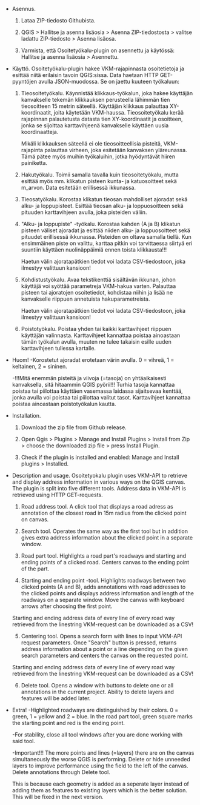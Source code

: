 - Asennus. 
	1. Lataa ZIP-tiedosto Githubista.
	
	2. QGIS > Hallitse ja asenna lisäosia > Asenna ZIP-tiedostosta > valitse ladattu ZIP-tiedosto > Asenna lisäosa.
	
	3. Varmista, että Osoitetyökalu-plugin on asennettu ja käytössä: Hallitse ja asenna lisäosia > Asennettu.

- Käyttö.
	Osoitetyökalu-plugin hakee VKM-rajapinnasta osoitetietoja ja esittää niitä erilaisin tavoin QGIS:sissa. Data haetaan HTTP GET-pyyntöjen avulla JSON-muodossa.
	Se on jaettu kuuteen työkaluun:

	1. 	Tieosoitetyökalu. Käynnistää klikkaus-työkalun, joka hakee käyttäjän kanvakselle tekemän klikkauksen perusteella lähimmän tien tieosoitteen 15 metrin säteellä.
		Käyttäjän klikkaus palauttaa XY-koordinaatit, joita käytetään VKM-haussa. Tieosoitetyökalu kerää rajapinnan palautetusta datasta tien XY-koordinaatit ja osoitteen, 
		jonka se sijoittaa karttavihjeenä kanvakselle käyttäen uusia koordinaatteja.
	
		Mikäli klikkauksen säteellä ei ole tieosoitteellisia pisteitä, VKM-rajapinta palauttaa virheen, joka esitetään kanvaksen yläreunassa. Tämä pätee myös muihin työkaluihin, jotka hyödyntävät hiiren painiketta.
	
	2. 	Hakutyökalu. Toimii samalla tavalla kuin tieosoitetyökalu, mutta esittää myös mm. klikatun pisteen kunta- ja katuosoitteet sekä m_arvon. Data esitetään erillisessä ikkunassa.
	
	3. 	Tieosatyökalu. Korostaa klikatun tieosan mahdolliset ajoradat sekä alku- ja loppupisteet. Esittää tieosan alku- ja loppuosoitteen sekä pituuden karttavihjeen avulla, joka pisteiden väliin.
	
	4. 	"Alku- ja loppupiste" -työkalu. Korostaa kahden (A ja B) klikatun pisteen väliset ajoradat ja esittää niiden alku- ja loppuosoitteet sekä pituudet erillisessä ikkunassa.
		Pisteiden on oltava samalla tiellä. Kun ensimmäinen piste on valittu, karttaa pitkin voi tarvittaessa siirtyä eri suuntiin käyttäen nuolinäppäimiä ennen toista klikkausta!!!
		
		Haetun välin ajoratapätkien tiedot voi ladata CSV-tiedostoon, joka ilmestyy valittuun kansioon!
	
	5.	Kohdistustyökalu. Avaa tekstikenttiä sisältävän ikkunan, johon käyttäjä voi syöttää parametreja VKM-hakua varten. Palauttaa pisteen tai ajoratojen osoitetiedot, kohdistaa niihin 
		ja lisää ne kanvakselle riippuen annetuista hakuparametreista.
		
		Haetun välin ajoratapätkien tiedot voi ladata CSV-tiedostoon, joka ilmestyy valittuun kansioon!
		
	6. 	Poistotyökalu. Poistaa yhden tai kaikki karttavihjeet riippuen käyttäjän valinnasta. Karttavihjeet kannattaa poistaa ainoastaan tämän työkalun avulla, 
		muuten ne tulee takaisin esille uuden karttavihjeen tullessa kartalle.
	
- Huom!
	-Korostetut ajoradat erotetaan värin avulla. 0 = vihreä, 1 = keltainen, 2 = sininen.
	
	-!!!Mitä enemmän pisteitä ja viivoja (=tasoja) on yhtäaikaisesti kanvaksella, sitä hitaammin QGIS pyörii!!! Turhia tasoja kannattaa poistaa tai piilottaa käyttäen vasemassa laidassa sijaitsevaa kenttää, jonka avulla voi poistaa tai piilottaa valitut tasot. Karttavihjeet kannattaa poistaa ainoastaan poistotyökalun kautta.



- Installation.
    1. Download the zip file from Github release.

    2. Open Qgis > Plugins > Manage and Install Plugins > Install from Zip > choose the downloaded zip file > press Install Plugin.

    3. Check if the plugin is installed and enabled: Manage and Install plugins > Installed.
    
- Description and usage.
    Osoitetyokalu plugin uses VKM-API to retrieve and display address information in various ways on the QGIS canvas. The plugin is split into five different tools. Address data in VKM-API is retrieved using HTTP GET-requests.

    1. Road address tool. A click tool that displays a road adress as annotation of the closest road in 15m radius from the clicked point on canvas.

    2. Search tool. Operates the same way as the first tool but in addition gives extra address information about the clicked point in a separate window.

    3. Road part tool. Highlights a road part's roadways and starting and ending points of a clicked road. Centers canvas to the ending point of the part.

    4. Starting and ending point -tool. Highlights roadways between two clicked points (A and B), adds annotations with road addresses to the clicked points and displays address information and length of the roadways on a separate window. Move the canvas with keyboard arrows after choosing the first point.

    Starting and ending address data of every line of every road way retrieved from the linestring VKM-request can be downloaded as a CSV!

    5. Centering tool. Opens a search form with lines to input VKM-API request parameters. Once "Search" button is pressed, returns address information about a point or a line depending on the given search parameters and centers the canvas on the requested point.

    Starting and ending address data of every line of every road way retrieved from the linestring VKM-request can be downloaded as a CSV!

    6. Delete tool. Opens a window with buttons to delete one or all annotations in the current project. Ability to delete layers and features will be added later.

- Extra!
    -Highlighted roadways are distinguished by their colors. 0 = green, 1 = yellow and 2 = blue. In the road part tool, green square marks the starting point and red is the ending point.

    -For stability, close all tool windows after you are done working with said tool.

    -Important!!! The more points and lines (=layers) there are on the canvas simultaneously the worse QGIS is performing. Delete or hide unneeded layers to improve performance using the field to the left of the canvas. Delete annotations through Delete tool.

    This is because each geometry is added as a seperate layer instead of adding them as features to existing layers which is the better solution. This will be fixed in the next version.